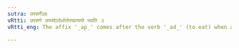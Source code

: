 ```yaml
---
sutra: उपसर्गेऽदः
vRtti: उपसर्ग उपपदेऽदेर्धातोरप्प्रत्ययो भवति ॥
vRtti_eng: The affix '_ap_' comes after the verb '_ad_' (to eat) when an _upasarga_ is in composition.

---
```

